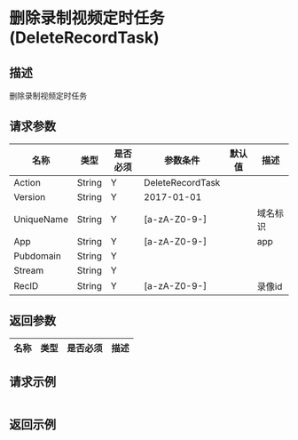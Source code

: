 # 删除录制视频定时任务(DeleteRecordTask)

## 描述

删除录制视频定时任务

## 请求参数

| 名称 | 类型 | 是否必须 | 参数条件 | 默认值  | 描述 |
| --- | --- | --- | --- | --- | --- |
| Action | String | Y | DeleteRecordTask | | |
| Version | String | Y | 2017-01-01 | | |
| UniqueName | String  | Y | [a-zA-Z0-9-] |  | 域名标识 | 
| App | String  | Y | [a-zA-Z0-9-] |  | app | 
| Pubdomain | String  | Y |  |  |  | 
| Stream | String  | Y |  |  |  | 
| RecID | String  | Y | [a-zA-Z0-9-] |  | 录像id | 


## 返回参数

| 名称 | 类型 | 是否必须 |  描述 |
| --- | --- | --- |  --- |



## 请求示例

```
```

## 返回示例

```
```

